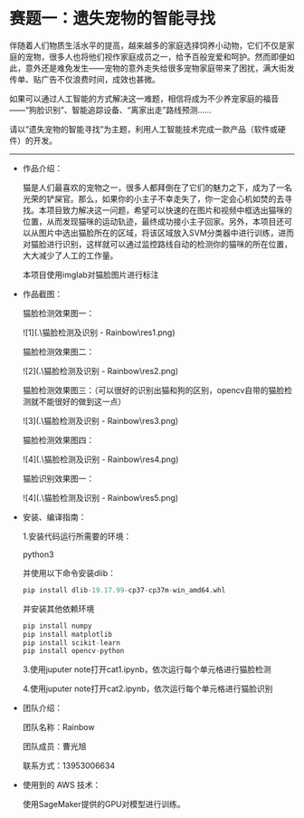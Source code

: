 # 赛题一：遗失宠物的智能寻找

伴随着人们物质生活水平的提高，越来越多的家庭选择饲养小动物，它们不仅是家庭的宠物，很多人也将他们视作家庭成员之一，给予百般宠爱和呵护。然而即便如此，意外还是难免发生——宠物的意外走失给很多宠物家庭带来了困扰，满大街发传单、贴广告不仅浪费时间，成效也甚微。

如果可以通过人工智能的方式解决这一难题，相信将成为不少养宠家庭的福音——“狗脸识别”、智能追踪设备、“离家出走”路线预测……

请以“遗失宠物的智能寻找”为主题，利用人工智能技术完成一款产品（软件或硬件）的开发。

---

* 作品介绍：

  猫是人们最喜欢的宠物之一，很多人都拜倒在了它们的魅力之下，成为了一名光荣的铲屎官。那么，如果你的小主子不幸走失了，你一定会心机如焚的去寻找。本项目致力解决这一问题，希望可以快速的在图片和视频中框选出猫咪的位置，从而发现猫咪的运动轨迹，最终成功接小主子回家。另外，本项目还可以从图片中选出猫脸所在的区域，将该区域放入SVM分类器中进行训练，进而对猫脸进行识别，这样就可以通过监控路线自动的检测你的猫咪的所在位置，大大减少了人工的工作量。

  本项目使用imglab对猫脸图片进行标注

* 作品截图：

  猫脸检测效果图一：

  ![1](.\猫脸检测及识别 - Rainbow\res1.png)

  猫脸检测效果图二：

  ![2](.\猫脸检测及识别 - Rainbow\res2.png)

  猫脸检测效果图三：（可以很好的识别出猫和狗的区别，opencv自带的猫脸检测就不能很好的做到这一点）

  ![3](.\猫脸检测及识别 - Rainbow\res3.png)

  猫脸检测效果图四：

  ![4](.\猫脸检测及识别 - Rainbow\res4.png)

  猫脸识别效果图一：

  ![4](.\猫脸检测及识别 - Rainbow\res5.png)

* 安装、编译指南：

  1.安装代码运行所需要的环境：

  python3

  并使用以下命令安装dlib：
  
  ```python
  pip install dlib-19.17.99-cp37-cp37m-win_amd64.whl
  ```
  并安装其他依赖环境
  
   ```python
  pip install numpy
  pip install matplotlib
  pip install scikit-learn
  pip install opencv-python
   ```
  3.使用juputer note打开cat1.ipynb，依次运行每个单元格进行猫脸检测
  
  4.使用juputer note打开cat2.ipynb，依次运行每个单元格进行猫脸识别
  
* 团队介绍：

  团队名称：Rainbow

  团队成员：曹光旭

  联系方式：13953006634

* 使用到的 AWS 技术：

  使用SageMaker提供的GPU对模型进行训练。
